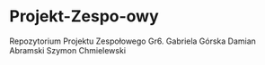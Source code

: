 # Projekt-Zespo-owy
Repozytorium Projektu Zespołowego
Gr6.
Gabriela Górska
Damian Abramski
Szymon Chmielewski
